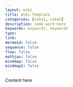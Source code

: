 ```yaml
---
layout: wiki
title: Wiki Template
categories: [cate1, cate2]
description: some word here
keywords: keyword1, keyword2
type:
link:
mermaid: false
sequence: false
flow: false
mathjax: false
mindmap: false
mindmap2: false
---
```


Content here
